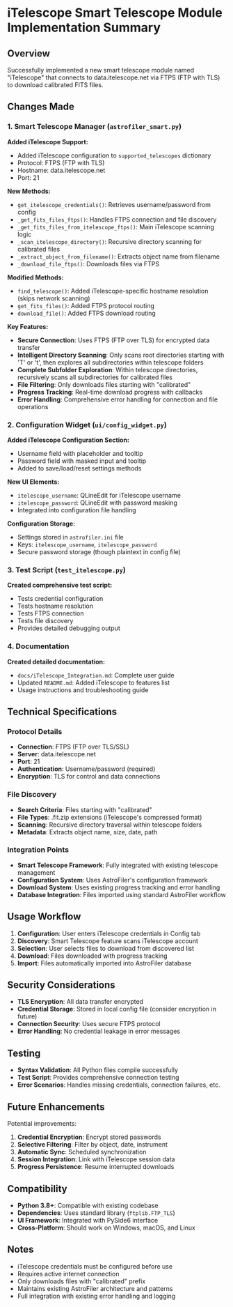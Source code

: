 # iTelescope Smart Telescope Module Implementation Summary

## Overview
Successfully implemented a new smart telescope module named "iTelescope" that connects to data.itelescope.net via FTPS (FTP with TLS) to download calibrated FITS files.

## Changes Made

### 1. Smart Telescope Manager (`astrofiler_smart.py`)

**Added iTelescope Support:**
- Added iTelescope configuration to `supported_telescopes` dictionary
- Protocol: FTPS (FTP with TLS)
- Hostname: data.itelescope.net
- Port: 21

**New Methods:**
- `get_itelescope_credentials()`: Retrieves username/password from config
- `_get_fits_files_ftps()`: Handles FTPS connection and file discovery
- `_get_fits_files_from_itelescope_ftps()`: Main iTelescope scanning logic
- `_scan_itelescope_directory()`: Recursive directory scanning for calibrated files
- `_extract_object_from_filename()`: Extracts object name from filename
- `_download_file_ftps()`: Downloads files via FTPS

**Modified Methods:**
- `find_telescope()`: Added iTelescope-specific hostname resolution (skips network scanning)
- `get_fits_files()`: Added FTPS protocol routing
- `download_file()`: Added FTPS download routing

**Key Features:**
- **Secure Connection**: Uses FTPS (FTP over TLS) for encrypted data transfer
- **Intelligent Directory Scanning**: Only scans root directories starting with 'T' or 't', then explores all subdirectories within telescope folders
- **Complete Subfolder Exploration**: Within telescope directories, recursively scans all subdirectories for calibrated files
- **File Filtering**: Only downloads files starting with "calibrated"
- **Progress Tracking**: Real-time download progress with callbacks
- **Error Handling**: Comprehensive error handling for connection and file operations

### 2. Configuration Widget (`ui/config_widget.py`)

**Added iTelescope Configuration Section:**
- Username field with placeholder and tooltip
- Password field with masked input and tooltip
- Added to save/load/reset settings methods

**New UI Elements:**
- `itelescope_username`: QLineEdit for iTelescope username
- `itelescope_password`: QLineEdit with password masking
- Integrated into configuration file handling

**Configuration Storage:**
- Settings stored in `astrofiler.ini` file
- Keys: `itelescope_username`, `itelescope_password`
- Secure password storage (though plaintext in config file)

### 3. Test Script (`test_itelescope.py`)

**Created comprehensive test script:**
- Tests credential configuration
- Tests hostname resolution
- Tests FTPS connection
- Tests file discovery
- Provides detailed debugging output

### 4. Documentation

**Created detailed documentation:**
- `docs/iTelescope_Integration.md`: Complete user guide
- Updated `README.md`: Added iTelescope to features list
- Usage instructions and troubleshooting guide

## Technical Specifications

### Protocol Details
- **Connection**: FTPS (FTP over TLS/SSL)
- **Server**: data.itelescope.net
- **Port**: 21
- **Authentication**: Username/password (required)
- **Encryption**: TLS for control and data connections

### File Discovery
- **Search Criteria**: Files starting with "calibrated"
- **File Types**: .fit.zip extensions (iTelescope's compressed format)
- **Scanning**: Recursive directory traversal within telescope folders
- **Metadata**: Extracts object name, size, date, path

### Integration Points
- **Smart Telescope Framework**: Fully integrated with existing telescope management
- **Configuration System**: Uses AstroFiler's configuration framework
- **Download System**: Uses existing progress tracking and error handling
- **Database Integration**: Files imported using standard AstroFiler workflow

## Usage Workflow

1. **Configuration**: User enters iTelescope credentials in Config tab
2. **Discovery**: Smart Telescope feature scans iTelescope account
3. **Selection**: User selects files to download from discovered list
4. **Download**: Files downloaded with progress tracking
5. **Import**: Files automatically imported into AstroFiler database

## Security Considerations

- **TLS Encryption**: All data transfer encrypted
- **Credential Storage**: Stored in local config file (consider encryption in future)
- **Connection Security**: Uses secure FTPS protocol
- **Error Handling**: No credential leakage in error messages

## Testing

- **Syntax Validation**: All Python files compile successfully
- **Test Script**: Provides comprehensive connection testing
- **Error Scenarios**: Handles missing credentials, connection failures, etc.

## Future Enhancements

Potential improvements:
1. **Credential Encryption**: Encrypt stored passwords
2. **Selective Filtering**: Filter by object, date, instrument
3. **Automatic Sync**: Scheduled synchronization
4. **Session Integration**: Link with iTelescope session data
5. **Progress Persistence**: Resume interrupted downloads

## Compatibility

- **Python 3.8+**: Compatible with existing codebase
- **Dependencies**: Uses standard library (`ftplib.FTP_TLS`)
- **UI Framework**: Integrated with PySide6 interface
- **Cross-Platform**: Should work on Windows, macOS, and Linux

## Notes

- iTelescope credentials must be configured before use
- Requires active internet connection
- Only downloads files with "calibrated" prefix
- Maintains existing AstroFiler architecture and patterns
- Full integration with existing error handling and logging